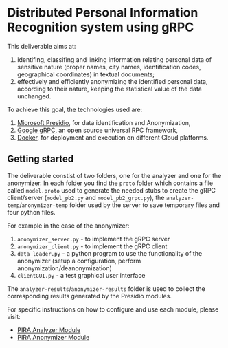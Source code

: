 # Distributed Personal Information Recognition system using gRPC

This deliverable aims at:

1. identifing, classifing and linking information relating personal data of sensitive nature (proper names, city names, identification codes, geographical coordinates) in textual documents;
2. effectively and efficiently anonymizing the identified personal data, according to their nature, keeping the statistical value of the data unchanged.

To achieve this goal, the technologies used are:
1. [Microsoft Presidio](https://microsoft.github.io/presidio/), for data identification and Anonymization,
2. [Google gRPC](https://github.com/grpc/grpc), an open source universal RPC framework,
3. [Docker](http://docker.com), for deployment and execution on different Cloud platforms.

## Getting started

The deliverable constist of two folders, one for the analyzer and one for the anonymizer. In each folder you find the `proto` folder which contains a file called `model.proto` used to generate the needed stubs to create the gRPC client/server (`model_pb2.py` and `model_pb2_grpc.py`), the `analyzer-temp`/`anonymizer-temp` folder used by the server to save temporary files and four python files. 

For example in the case of the anonymizer: 
1. `anonymizer_server.py` - to implement the gRPC server
2. `anonymizer_client.py` - to implement the gRPC client
3. `data_loader.py` - a python program to use the functionality of the anonymizer (setup a configuration, perform anonymization/deanonymization)
4. `clientGUI.py` - a test graphical user interface

The `analyzer-results`/`anonymizer-results` folder is used to collect the corresponding results generated by the Presidio modules.

For specific instructions on how to configure and use each module, please visit:
* [PIRA Analyzer Module](https://github.com/tonellotto/pira-project/blob/main/deliverable1/analyzer/README.md)
* [PIRA Anonymizer Module](https://github.com/tonellotto/pira-project/blob/main/deliverable1/anonymizer/README.md)

